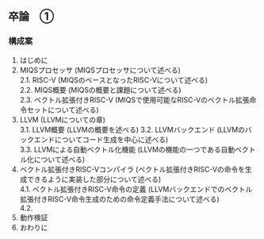 ## 卒論　①
### 構成案

1. はじめに
2. MIQSプロセッサ (MIQSプロセッサについて述べる)  
2.1. RISC-V (MIQSのベースとなったRISC-Vについて述べる)  
2.2. MIQS概要 (MIQSの概要と課題について述べる)  
2.3. ベクトル拡張付きRISC-V (MIQSで使用可能なRISC-Vのベクトル拡張命令セットについて述べる)  
3. LLVM (LLVMについての章)  
3.1. LLVM概要 (LLVMの概要を述べる)
3.2. LLVMバックエンド (LLVMのバックエンドについてコード生成を中心に述べる)  
3.3. LLVMによる自動ベクトル化機能 (LLVMの機能の一つである自動ベクトル化について述べる)  
4. ベクトル拡張付きRISC-Vコンパイラ (ベクトル拡張付きRISC-Vの命令を生成できるように実装した部分について述べる)  
4.1. ベクトル拡張付きRISC-V命令の定義 (LLVMバックエンドでのベクトル拡張付きRISC-V命令生成のための命令定義手法について述べる)  
4.2. 
5. 動作検証
6. おわりに
